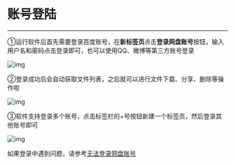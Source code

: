 # 账号登陆

---

①运行软件后首先需要登录百度账号，在**新标签页**点击**登录网盘账号**按钮，输入用户名和密码点击登录即可，也可以使用QQ、微博等第三方账号登录

![img](http://yanxuan.nosdn.127.net/d777a19647da8d2ea932422a34025ce1.png)

②登录成功后会自动获取文件列表，之后就可以进行文件下载、分享、删除等操作啦

![img](http://yanxuan.nosdn.127.net/74ebba54f314c8dc968c61ec62df674a.png)

③软件支持登录多个账号，点击标签栏的+号按钮新建一个标签页，然后登录其他账号即可

![img](http://yanxuan.nosdn.127.net/0875004ce76d6c148123b20a1481546d.png)

如果登录中遇到问题，请参考[无法登录网盘账号](../faq/login.md)
